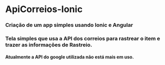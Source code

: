 # ApiCorreios-Ionic

<h3> Criação de um app simples usando Ionic e Angular</h3>
<h3> Tela simples que usa a API dos correios para rastrear o item e trazer as informações de Rastreio. </h3>

<h4> <strong> Atualmente a API do google utilizada não está mais em uso. </strong></h4>
